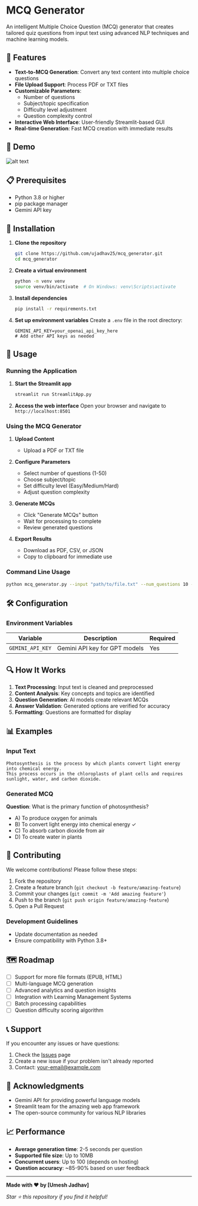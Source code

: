# MCQ Generator

An intelligent Multiple Choice Question (MCQ) generator that creates tailored quiz questions from input text using advanced NLP techniques and machine learning models.

## 🌟 Features

- **Text-to-MCQ Generation**: Convert any text content into multiple choice questions
- **File Upload Support**: Process PDF or TXT files
- **Customizable Parameters**:
  - Number of questions
  - Subject/topic specification
  - Difficulty level adjustment
  - Question complexity control
- **Interactive Web Interface**: User-friendly Streamlit-based GUI
- **Real-time Generation**: Fast MCQ creation with immediate results

## 🚀 Demo

![alt text](image.png)

## 📋 Prerequisites

- Python 3.8 or higher
- pip package manager
- Gemini API key

## 🔧 Installation

1. **Clone the repository**

   ```bash
   git clone https://github.com/ujadhav25/mcq_generator.git
   cd mcq_generator
   ```

2. **Create a virtual environment**

   ```bash
   python -m venv venv
   source venv/bin/activate  # On Windows: venv\Scripts\activate
   ```

3. **Install dependencies**

   ```bash
   pip install -r requirements.txt
   ```

4. **Set up environment variables**
   Create a `.env` file in the root directory:
   ```env
   GEMINI_API_KEY=your_openai_api_key_here
   # Add other API keys as needed
   ```

## 🎯 Usage

### Running the Application

1. **Start the Streamlit app**

   ```bash
   streamlit run StreamlitApp.py
   ```

2. **Access the web interface**
   Open your browser and navigate to `http://localhost:8501`

### Using the MCQ Generator

1. **Upload Content**

   - Upload a PDF or TXT file

2. **Configure Parameters**

   - Select number of questions (1-50)
   - Choose subject/topic
   - Set difficulty level (Easy/Medium/Hard)
   - Adjust question complexity

3. **Generate MCQs**

   - Click "Generate MCQs" button
   - Wait for processing to complete
   - Review generated questions

4. **Export Results**
   - Download as PDF, CSV, or JSON
   - Copy to clipboard for immediate use

### Command Line Usage

```bash
python mcq_generator.py --input "path/to/file.txt" --num_questions 10 --subject "Science" --tone "Medium"
```

## 🛠️ Configuration

### Environment Variables

| Variable         | Description                   | Required |
| ---------------- | ----------------------------- | -------- |
| `GEMINI_API_KEY` | Gemini API key for GPT models | Yes      |

## 🔍 How It Works

1. **Text Processing**: Input text is cleaned and preprocessed
2. **Content Analysis**: Key concepts and topics are identified
3. **Question Generation**: AI models create relevant MCQs
4. **Answer Validation**: Generated options are verified for accuracy
5. **Formatting**: Questions are formatted for display

## 📊 Examples

### Input Text

```
Photosynthesis is the process by which plants convert light energy into chemical energy.
This process occurs in the chloroplasts of plant cells and requires sunlight, water, and carbon dioxide.
```

### Generated MCQ

**Question**: What is the primary function of photosynthesis?

- A) To produce oxygen for animals
- B) To convert light energy into chemical energy ✓
- C) To absorb carbon dioxide from air
- D) To create water in plants

## 🤝 Contributing

We welcome contributions! Please follow these steps:

1. Fork the repository
2. Create a feature branch (`git checkout -b feature/amazing-feature`)
3. Commit your changes (`git commit -m 'Add amazing feature'`)
4. Push to the branch (`git push origin feature/amazing-feature`)
5. Open a Pull Request

### Development Guidelines

- Update documentation as needed
- Ensure compatibility with Python 3.8+

## 🗺️ Roadmap

- [ ] Support for more file formats (EPUB, HTML)
- [ ] Multi-language MCQ generation
- [ ] Advanced analytics and question insights
- [ ] Integration with Learning Management Systems
- [ ] Batch processing capabilities
- [ ] Question difficulty scoring algorithm

## 📞 Support

If you encounter any issues or have questions:

1. Check the [Issues](https://github.com/ujadhav25/mcq_generator/issues) page
2. Create a new issue if your problem isn't already reported
3. Contact: [your-email@example.com](mailto:ujadhav25@gmail.com)

## 🙏 Acknowledgments

- Gemini API for providing powerful language models
- Streamlit team for the amazing web app framework
- The open-source community for various NLP libraries

## 📈 Performance

- **Average generation time**: 2-5 seconds per question
- **Supported file size**: Up to 10MB
- **Concurrent users**: Up to 100 (depends on hosting)
- **Question accuracy**: ~85-90% based on user feedback

---

**Made with ❤️ by [Umesh Jadhav]**

_Star ⭐ this repository if you find it helpful!_
